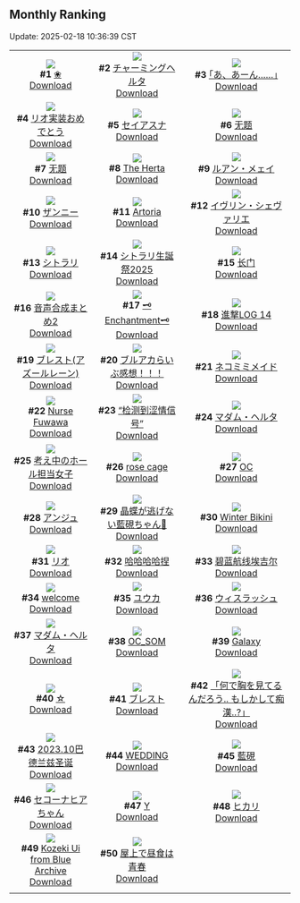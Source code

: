## Monthly Ranking
Update: 2025-02-18 10:36:39 CST

|      |      |      |
| :----: | :----: | :----: |
| ![](https://i.pixiv.re/c/240x480/img-master/img/2025/01/20/03/06/20/126389659_p0_master1200.jpg)<br>**#1** [❀](https://www.pixiv.net/artworks/126389659)<br>[Download](https://i.pixiv.re/img-original/img/2025/01/20/03/06/20/126389659_p0.jpg) | ![](https://i.pixiv.re/c/240x480/img-master/img/2025/01/20/00/09/51/126385072_p0_master1200.jpg)<br>**#2** [チャーミングヘルタ](https://www.pixiv.net/artworks/126385072)<br>[Download](https://i.pixiv.re/img-original/img/2025/01/20/00/09/51/126385072_p0.jpg) | ![](https://i.pixiv.re/c/240x480/img-master/img/2025/01/20/17/07/13/126402225_p0_master1200.jpg)<br>**#3** [｢あ、あーん……｣](https://www.pixiv.net/artworks/126402225)<br>[Download](https://i.pixiv.re/img-original/img/2025/01/20/17/07/13/126402225_p0.jpg) |
| ![](https://i.pixiv.re/c/240x480/img-master/img/2025/01/20/12/22/16/126397396_p0_master1200.jpg)<br>**#4** [リオ実装おめでとう](https://www.pixiv.net/artworks/126397396)<br>[Download](https://i.pixiv.re/img-original/img/2025/01/20/12/22/16/126397396_p0.jpg) | ![](https://i.pixiv.re/c/240x480/img-master/img/2025/01/20/21/34/00/126410138_p0_master1200.jpg)<br>**#5** [セイアスナ](https://www.pixiv.net/artworks/126410138)<br>[Download](https://i.pixiv.re/img-original/img/2025/01/20/21/34/00/126410138_p0.jpg) | ![](https://i.pixiv.re/c/240x480/img-master/img/2025/01/19/01/28/23/126351012_p0_master1200.jpg)<br>**#6** [无题](https://www.pixiv.net/artworks/126351012)<br>[Download](https://i.pixiv.re/img-original/img/2025/01/19/01/28/23/126351012_p0.jpg) |
| ![](https://i.pixiv.re/c/240x480/img-master/img/2025/01/19/01/32/08/126351103_p0_master1200.jpg)<br>**#7** [无题](https://www.pixiv.net/artworks/126351103)<br>[Download](https://i.pixiv.re/img-original/img/2025/01/19/01/32/08/126351103_p0.jpg) | ![](https://i.pixiv.re/c/240x480/img-master/img/2025/01/18/02/35/02/126317423_p0_master1200.jpg)<br>**#8** [The Herta](https://www.pixiv.net/artworks/126317423)<br>[Download](https://i.pixiv.re/img-original/img/2025/01/18/02/35/02/126317423_p0.png) | ![](https://i.pixiv.re/c/240x480/img-master/img/2025/01/20/01/56/54/126388312_p0_master1200.jpg)<br>**#9** [ルアン・メェイ](https://www.pixiv.net/artworks/126388312)<br>[Download](https://i.pixiv.re/img-original/img/2025/01/20/01/56/54/126388312_p0.jpg) |
| ![](https://i.pixiv.re/c/240x480/img-master/img/2025/01/21/02/10/56/126403450_p0_master1200.jpg)<br>**#10** [ザンニー](https://www.pixiv.net/artworks/126403450)<br>[Download](https://i.pixiv.re/img-original/img/2025/01/21/02/10/56/126403450_p0.jpg) | ![](https://i.pixiv.re/c/240x480/img-master/img/2025/01/20/00/15/38/126385314_p0_master1200.jpg)<br>**#11** [Artoria](https://www.pixiv.net/artworks/126385314)<br>[Download](https://i.pixiv.re/img-original/img/2025/01/20/00/15/38/126385314_p0.png) | ![](https://i.pixiv.re/c/240x480/img-master/img/2025/01/22/00/01/24/126445767_p0_master1200.jpg)<br>**#12** [イヴリン・シェヴァリエ](https://www.pixiv.net/artworks/126445767)<br>[Download](https://i.pixiv.re/img-original/img/2025/01/22/00/01/24/126445767_p0.jpg) |
| ![](https://i.pixiv.re/c/240x480/img-master/img/2025/01/20/23/52/22/126415127_p0_master1200.jpg)<br>**#13** [シトラリ](https://www.pixiv.net/artworks/126415127)<br>[Download](https://i.pixiv.re/img-original/img/2025/01/20/23/52/22/126415127_p0.jpg) | ![](https://i.pixiv.re/c/240x480/img-master/img/2025/01/20/04/06/34/126390474_p0_master1200.jpg)<br>**#14** [シトラリ生誕祭2025](https://www.pixiv.net/artworks/126390474)<br>[Download](https://i.pixiv.re/img-original/img/2025/01/20/04/06/34/126390474_p0.jpg) | ![](https://i.pixiv.re/c/240x480/img-master/img/2025/01/20/09/34/16/126394786_p0_master1200.jpg)<br>**#15** [长门](https://www.pixiv.net/artworks/126394786)<br>[Download](https://i.pixiv.re/img-original/img/2025/01/20/09/34/16/126394786_p0.jpg) |
| ![](https://i.pixiv.re/c/240x480/img-master/img/2025/01/20/00/52/07/126386604_p0_master1200.jpg)<br>**#16** [音声合成まとめ2](https://www.pixiv.net/artworks/126386604)<br>[Download](https://i.pixiv.re/img-original/img/2025/01/20/00/52/07/126386604_p0.jpg) | ![](https://i.pixiv.re/c/240x480/img-master/img/2025/01/21/09/05/11/126424846_p0_master1200.jpg)<br>**#17** [🗝Enchantment🗝](https://www.pixiv.net/artworks/126424846)<br>[Download](https://i.pixiv.re/img-original/img/2025/01/21/09/05/11/126424846_p0.png) | ![](https://i.pixiv.re/c/240x480/img-master/img/2025/01/19/10/25/52/126359047_p0_master1200.jpg)<br>**#18** [進撃LOG 14](https://www.pixiv.net/artworks/126359047)<br>[Download](https://i.pixiv.re/img-original/img/2025/01/19/10/25/52/126359047_p0.jpg) |
| ![](https://i.pixiv.re/c/240x480/img-master/img/2025/01/20/22/30/50/126412159_p0_master1200.jpg)<br>**#19** [ブレスト(アズールレーン)](https://www.pixiv.net/artworks/126412159)<br>[Download](https://i.pixiv.re/img-original/img/2025/01/20/22/30/50/126412159_p0.jpg) | ![](https://i.pixiv.re/c/240x480/img-master/img/2025/01/19/20/05/37/126374632_p0_master1200.jpg)<br>**#20** [ブルアカらいぶ感想！！！](https://www.pixiv.net/artworks/126374632)<br>[Download](https://i.pixiv.re/img-original/img/2025/01/19/20/05/37/126374632_p0.png) | ![](https://i.pixiv.re/c/240x480/img-master/img/2025/01/20/19/46/11/126406472_p0_master1200.jpg)<br>**#21** [ネコミミメイド](https://www.pixiv.net/artworks/126406472)<br>[Download](https://i.pixiv.re/img-original/img/2025/01/20/19/46/11/126406472_p0.png) |
| ![](https://i.pixiv.re/c/240x480/img-master/img/2025/01/20/10/40/29/126395684_p0_master1200.jpg)<br>**#22** [Nurse Fuwawa](https://www.pixiv.net/artworks/126395684)<br>[Download](https://i.pixiv.re/img-original/img/2025/01/20/10/40/29/126395684_p0.png) | ![](https://i.pixiv.re/c/240x480/img-master/img/2025/01/21/21/35/28/126440261_p0_master1200.jpg)<br>**#23** [“检测到涩情信号”](https://www.pixiv.net/artworks/126440261)<br>[Download](https://i.pixiv.re/img-original/img/2025/01/21/21/35/28/126440261_p0.jpg) | ![](https://i.pixiv.re/c/240x480/img-master/img/2025/01/21/19/30/01/126436118_p0_master1200.jpg)<br>**#24** [マダム・ヘルタ](https://www.pixiv.net/artworks/126436118)<br>[Download](https://i.pixiv.re/img-original/img/2025/01/21/19/30/01/126436118_p0.jpg) |
| ![](https://i.pixiv.re/c/240x480/img-master/img/2025/01/20/15/00/52/126399918_p0_master1200.jpg)<br>**#25** [考え中のホール担当女子](https://www.pixiv.net/artworks/126399918)<br>[Download](https://i.pixiv.re/img-original/img/2025/01/20/15/00/52/126399918_p0.jpg) | ![](https://i.pixiv.re/c/240x480/img-master/img/2025/01/20/00/00/32/126384359_p0_master1200.jpg)<br>**#26** [rose cage](https://www.pixiv.net/artworks/126384359)<br>[Download](https://i.pixiv.re/img-original/img/2025/01/20/00/00/32/126384359_p0.jpg) | ![](https://i.pixiv.re/c/240x480/img-master/img/2025/01/21/00/00/30/126415568_p0_master1200.jpg)<br>**#27** [OC](https://www.pixiv.net/artworks/126415568)<br>[Download](https://i.pixiv.re/img-original/img/2025/01/21/00/00/30/126415568_p0.png) |
| ![](https://i.pixiv.re/c/240x480/img-master/img/2025/01/20/09/57/45/126395050_p0_master1200.jpg)<br>**#28** [アンジュ](https://www.pixiv.net/artworks/126395050)<br>[Download](https://i.pixiv.re/img-original/img/2025/01/20/09/57/45/126395050_p0.jpg) | ![](https://i.pixiv.re/c/240x480/img-master/img/2025/01/19/18/08/11/126370509_p0_master1200.jpg)<br>**#29** [晶蝶が逃げない藍硯ちゃん🦋](https://www.pixiv.net/artworks/126370509)<br>[Download](https://i.pixiv.re/img-original/img/2025/01/19/18/08/11/126370509_p0.png) | ![](https://i.pixiv.re/c/240x480/img-master/img/2025/01/20/15/01/11/126399925_p0_master1200.jpg)<br>**#30** [Winter Bikini](https://www.pixiv.net/artworks/126399925)<br>[Download](https://i.pixiv.re/img-original/img/2025/01/20/15/01/11/126399925_p0.png) |
| ![](https://i.pixiv.re/c/240x480/img-master/img/2025/01/20/03/14/35/126389070_p0_master1200.jpg)<br>**#31** [リオ](https://www.pixiv.net/artworks/126389070)<br>[Download](https://i.pixiv.re/img-original/img/2025/01/20/03/14/35/126389070_p0.png) | ![](https://i.pixiv.re/c/240x480/img-master/img/2025/01/20/13/35/18/126398548_p0_master1200.jpg)<br>**#32** [哈哈哈哈捏](https://www.pixiv.net/artworks/126398548)<br>[Download](https://i.pixiv.re/img-original/img/2025/01/20/13/35/18/126398548_p0.jpg) | ![](https://i.pixiv.re/c/240x480/img-master/img/2025/01/20/16/25/43/126401357_p0_master1200.jpg)<br>**#33** [碧蓝航线埃吉尔](https://www.pixiv.net/artworks/126401357)<br>[Download](https://i.pixiv.re/img-original/img/2025/01/20/16/25/43/126401357_p0.jpg) |
| ![](https://i.pixiv.re/c/240x480/img-master/img/2025/01/19/17/35/01/126369280_p0_master1200.jpg)<br>**#34** [welcome](https://www.pixiv.net/artworks/126369280)<br>[Download](https://i.pixiv.re/img-original/img/2025/01/19/17/35/01/126369280_p0.png) | ![](https://i.pixiv.re/c/240x480/img-master/img/2025/01/19/22/00/06/126379177_p0_master1200.jpg)<br>**#35** [ユウカ](https://www.pixiv.net/artworks/126379177)<br>[Download](https://i.pixiv.re/img-original/img/2025/01/19/22/00/06/126379177_p0.jpg) | ![](https://i.pixiv.re/c/240x480/img-master/img/2025/01/20/00/00/21/126384304_p0_master1200.jpg)<br>**#36** [ウィスラッシュ](https://www.pixiv.net/artworks/126384304)<br>[Download](https://i.pixiv.re/img-original/img/2025/01/20/00/00/21/126384304_p0.jpg) |
| ![](https://i.pixiv.re/c/240x480/img-master/img/2025/01/18/16/25/27/126332903_p0_master1200.jpg)<br>**#37** [マダム・ヘルタ](https://www.pixiv.net/artworks/126332903)<br>[Download](https://i.pixiv.re/img-original/img/2025/01/18/16/25/27/126332903_p0.jpg) | ![](https://i.pixiv.re/c/240x480/img-master/img/2025/01/20/12/00/02/126396883_p0_master1200.jpg)<br>**#38** [OC_SOM](https://www.pixiv.net/artworks/126396883)<br>[Download](https://i.pixiv.re/img-original/img/2025/01/20/12/00/02/126396883_p0.jpg) | ![](https://i.pixiv.re/c/240x480/img-master/img/2025/01/19/00/00/29/126347921_p0_master1200.jpg)<br>**#39** [Galaxy](https://www.pixiv.net/artworks/126347921)<br>[Download](https://i.pixiv.re/img-original/img/2025/01/19/00/00/29/126347921_p0.jpg) |
| ![](https://i.pixiv.re/c/240x480/img-master/img/2025/01/20/17/00/17/126402059_p0_master1200.jpg)<br>**#40** [☆](https://www.pixiv.net/artworks/126402059)<br>[Download](https://i.pixiv.re/img-original/img/2025/01/20/17/00/17/126402059_p0.png) | ![](https://i.pixiv.re/c/240x480/img-master/img/2025/01/19/20/03/40/126374540_p0_master1200.jpg)<br>**#41** [ブレスト](https://www.pixiv.net/artworks/126374540)<br>[Download](https://i.pixiv.re/img-original/img/2025/01/19/20/03/40/126374540_p0.jpg) | ![](https://i.pixiv.re/c/240x480/img-master/img/2025/01/19/00/00/22/126347886_p0_master1200.jpg)<br>**#42** [「何で胸を見てるんだろう.. もしかして痴漢..?」](https://www.pixiv.net/artworks/126347886)<br>[Download](https://i.pixiv.re/img-original/img/2025/01/19/00/00/22/126347886_p0.png) |
| ![](https://i.pixiv.re/c/240x480/img-master/img/2025/01/20/02/29/27/126388969_p0_master1200.jpg)<br>**#43** [2023.10巴德兰兹圣诞](https://www.pixiv.net/artworks/126388969)<br>[Download](https://i.pixiv.re/img-original/img/2025/01/20/02/29/27/126388969_p0.jpg) | ![](https://i.pixiv.re/c/240x480/img-master/img/2025/01/21/00/00/22/126415526_p0_master1200.jpg)<br>**#44** [WEDDING](https://www.pixiv.net/artworks/126415526)<br>[Download](https://i.pixiv.re/img-original/img/2025/01/21/00/00/22/126415526_p0.jpg) | ![](https://i.pixiv.re/c/240x480/img-master/img/2025/01/19/00/40/21/126349733_p0_master1200.jpg)<br>**#45** [藍硯](https://www.pixiv.net/artworks/126349733)<br>[Download](https://i.pixiv.re/img-original/img/2025/01/19/00/40/21/126349733_p0.jpg) |
| ![](https://i.pixiv.re/c/240x480/img-master/img/2025/01/20/08/02/07/126393569_p0_master1200.jpg)<br>**#46** [セコーナヒアちゃん](https://www.pixiv.net/artworks/126393569)<br>[Download](https://i.pixiv.re/img-original/img/2025/01/20/08/02/07/126393569_p0.jpg) | ![](https://i.pixiv.re/c/240x480/img-master/img/2025/01/22/00/21/07/126446664_p0_master1200.jpg)<br>**#47** [Y](https://www.pixiv.net/artworks/126446664)<br>[Download](https://i.pixiv.re/img-original/img/2025/01/22/00/21/07/126446664_p0.jpg) | ![](https://i.pixiv.re/c/240x480/img-master/img/2025/01/20/19/15/26/126405679_p0_master1200.jpg)<br>**#48** [ヒカリ](https://www.pixiv.net/artworks/126405679)<br>[Download](https://i.pixiv.re/img-original/img/2025/01/20/19/15/26/126405679_p0.png) |
| ![](https://i.pixiv.re/c/240x480/img-master/img/2025/01/20/06/01/44/126391793_p0_master1200.jpg)<br>**#49** [Kozeki Ui from Blue Archive](https://www.pixiv.net/artworks/126391793)<br>[Download](https://i.pixiv.re/img-original/img/2025/01/20/06/01/44/126391793_p0.png) | ![](https://i.pixiv.re/c/240x480/img-master/img/2025/01/20/20/04/58/126407159_p0_master1200.jpg)<br>**#50** [屋上で昼食は青春](https://www.pixiv.net/artworks/126407159)<br>[Download](https://i.pixiv.re/img-original/img/2025/01/20/20/04/58/126407159_p0.jpg) |
|      |
